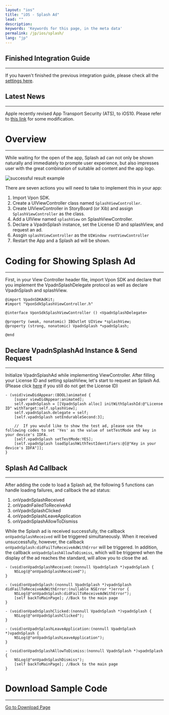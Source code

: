 ```yaml
---
layout: "ios"
title: "iOS - Splash Ad"
lead: ""
description:
keywords: 'Keywords for this page, in the meta data'
permalink: /jp/ios/splash/
lang: "jp"
---
```

## Finished Integration Guide
---
If you haven't finished the previous integration guide, please check all the [settings here].

## Latest News
---
Apple recently revised App Transport Security (ATS), to iOS10. Please refer to [this link] for some modification.

# Overview
--------
While waiting for the open of the app, Splash ad can not only be shown naturally and immediately to prompte user experience, but also impresses user with the great combination of suitable ad content and the app logo.

<img class="width-400" src="{{site.imgurl}}/Splash_iOS.png" alt="successful result example">

There are seven actions you will need to take to implement this in your app:

1. Import Vpon SDK.
2. Create a UIViewController class named `SplashViewController`.
3. Create UIViewController in StoryBoard (or Xib) and assign `SplashViewController` as the class.
4. Add a UIView named `splashView` on SplashViewController.
5. Declare a VpadnSplash instance, set the License ID and splashView, and request an ad.
6. Assgin `splashViewController` as the `UIWindow rootViewController`
7. Restart the App and a Splash ad will be shown.

# Coding for Showing Splash Ad
--------
First, in your View Controller header file, import Vpon SDK and declare that you implement the VpadnSplashDelegate protocol as well as declare VpadnSplash and splashView.


```objc
@import VpadnSDKAdKit;
#import "VponSdkSplashViewController.h"

@interface VponSdkSplashViewController () <VpadnSplashDelegate>

@property (weak, nonatomic) IBOutlet UIView *splashView;
@property (strong, nonatomic) VpadnSplash *vpadnSplash;

@end
```

## Declare VpadnSplashAd Instance & Send Request
--------
Initialize VpadnSplashAd while implementing ViewController. After filling your License ID and setting splashView, let's start to request an Splash Ad. (Please click [here] if you still do not get the License ID)


```objc
- (void)viewDidAppear:(BOOL)animated {
    [super viewDidAppear:animated];
    self.vpadnSplash = [[VpadnSplash alloc] initWithSplashId:@"License ID" withTarget:self.splashView];
    self.vpadnSplash.delegate = self;
    [self.vpadnSplash setEndurableSecond:3];

    //  If you would like to show the test ad, please use the following codes to set 'Yes' as the value of setTestMode and key in your device's IDFA.
    [self.vpadnSplash setTestMode:YES];
    [self.vpadnSplash loadSplashWithTestIdentifiers:@[@"Key in your device's IDFA"]];
}
```

## Splash Ad Callback
--------
After adding the code to load a Splash ad, the following 5 functions can handle loading failures, and callback the ad status:

1. onVpadnSplashReceived
2. onVpadnFailedToReceiveAd
3. onVpadnSplashClicked
4. onVpadnSplashLeaveApplication
5. onVpadnSplashAllowToDismiss

While the Splash ad is received successfully, the callback `onVpadnSplashReceived` will be triggered simultaneously. When it received unsuccessfully, however, the callback `onVpadnSplash:didFailToReceiveAdWithError` will be triggered. In addition, the callback `onVpadnSplashAllowToDismiss`, which will be triggered when the display of the ad reaches the standard, will allow you to close the ad.

```objc
- (void)onVpadnSplashReceived:(nonnull VpadnSplash *)vpadnSplash {
    NSLog(@"onVpadnSplashReceived");
}

- (void)onVpadnSplash:(nonnull VpadnSplash *)vpadnSplash didFailToReceiveAdWithError:(nullable NSError *)error {
    NSLog(@"onVpadnSplash:didFailToReceiveAdWithError");
    [self backToMainPage]; //Back to the main page
}

- (void)onVpadnSplashClicked:(nonnull VpadnSplash *)vpadnSplash {
    NSLog(@"onVpadnSplashClicked");
}

- (void)onVpadnSplashLeaveApplication:(nonnull VpadnSplash *)vpadnSplash {
    NSLog(@"onVpadnSplashLeaveApplication");
}

- (void)onVpadnSplashAllowToDismiss:(nonnull VpadnSplash *)vpadnSplash {
    NSLog(@"onVpadnSplashDismiss");
    [self backToMainPage]; //Back to the main page
}
```

# Download Sample Code
--------
[Go to Download Page]



[settings here]: {{site.baseurl}}/jp/ios/integration-guide/
[this link]: {{site.baseurl}}/jp/ios/latest-news/ios9ats/
[here]: {{site.baseurl}}/jp/ios/registration/
[Go to Download Page]: {{site.baseurl}}/jp/ios/download
